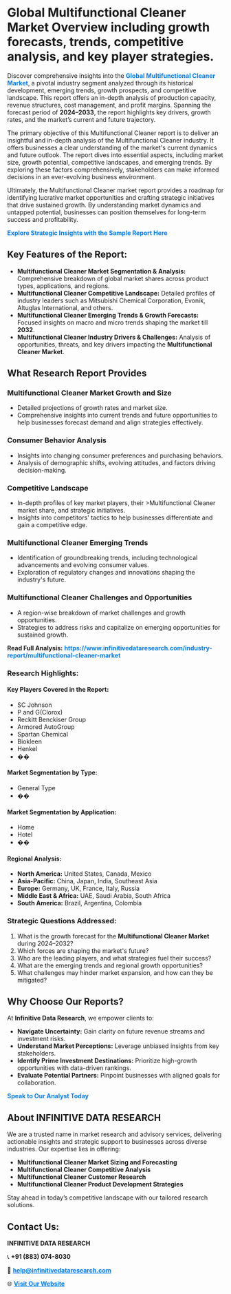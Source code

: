 <h1>Global Multifunctional Cleaner Market Overview including growth forecasts, trends, competitive analysis, and key player strategies.</h1>
<p>
Discover comprehensive insights into the 
<a href="https://www.infinitivedataresearch.com/industry-report/multifunctional-cleaner-market" rel="dofollow" style="color: #007BFF; text-decoration: none;"><strong>Global Multifunctional Cleaner Market</strong></a>, a pivotal industry segment analyzed through its historical development, emerging trends, growth prospects, and competitive landscape. This report offers an in-depth analysis of production capacity, revenue structures, cost management, and profit margins. Spanning the forecast period of <strong>2024–2033</strong>, the report highlights key drivers, growth rates, and the market’s current and future trajectory.
</p>
<p>
The primary objective of this Multifunctional Cleaner report is to deliver an insightful and in-depth analysis of the Multifunctional Cleaner industry. It offers businesses a clear understanding of the market's current dynamics and future outlook. The report dives into essential aspects, including market size, growth potential, competitive landscapes, and emerging trends. By exploring these factors comprehensively, stakeholders can make informed decisions in an ever-evolving business environment.
</p>
<p>
Ultimately, the Multifunctional Cleaner market report provides a roadmap for identifying lucrative market opportunities and crafting strategic initiatives that drive sustained growth. By understanding market dynamics and untapped potential, businesses can position themselves for long-term success and profitability.
</p>
<p>
<a href="https://www.infinitivedataresearch.com/request-sample/reportId=108246" style="color: #007BFF; text-decoration: none;"><strong>Explore Strategic Insights with the Sample Report Here</strong></a>
</p>

<h2>Key Features of the Report:</h2>
<ul>
<li><strong>Multifunctional Cleaner Market Segmentation & Analysis:</strong> Comprehensive breakdown of global market shares across product types, applications, and regions.</li>
<li><strong>Multifunctional Cleaner Competitive Landscape:</strong> Detailed profiles of industry leaders such as Mitsubishi Chemical Corporation, Evonik, Altuglas International, and others.</li>
<li><strong>Multifunctional Cleaner Emerging Trends & Growth Forecasts:</strong> Focused insights on macro and micro trends shaping the market till <strong>2032</strong>.</li>
<li><strong>Multifunctional Cleaner Industry Drivers & Challenges:</strong> Analysis of opportunities, threats, and key drivers impacting the <strong>Multifunctional Cleaner Market</strong>.</li>
</ul>

<h2>What Research Report Provides</h2>
<h3>Multifunctional Cleaner Market Growth and Size</h3>
<ul>
<li>Detailed projections of growth rates and market size.</li>
<li>Comprehensive insights into current trends and future opportunities to help businesses forecast demand and align strategies effectively.</li>
</ul>

<h3>Consumer Behavior Analysis</h3>
<ul>
<li>Insights into changing consumer preferences and purchasing behaviors.</li>
<li>Analysis of demographic shifts, evolving attitudes, and factors driving decision-making.</li>
</ul>

<h3>Competitive Landscape</h3>
<ul>
<li>In-depth profiles of key market players, their >Multifunctional Cleaner market share, and strategic initiatives.</li>
<li>Insights into competitors' tactics to help businesses differentiate and gain a competitive edge.</li>
</ul>

<h3>Multifunctional Cleaner Emerging Trends</h3>
<ul>
<li>Identification of groundbreaking trends, including technological advancements and evolving consumer values.</li>
<li>Exploration of regulatory changes and innovations shaping the industry's future.</li>
</ul>

<h3>Multifunctional Cleaner Challenges and Opportunities</h3>
<ul>
<li>A region-wise breakdown of market challenges and growth opportunities.</li>
<li>Strategies to address risks and capitalize on emerging opportunities for sustained growth.</li>
</ul>
<p><strong>Read Full Analysis:</strong> <a href="https://www.infinitivedataresearch.com/industry-report/multifunctional-cleaner-market" rel="dofollow" style="color: #007BFF; text-decoration: none;"><strong>https://www.infinitivedataresearch.com/industry-report/multifunctional-cleaner-market</strong></a></p>
<h3>Research Highlights:</h3>
<h4>Key Players Covered in the Report:</h4>
<ul><li>SC Johnson</li><li>P and G(Clorox)</li><li>Reckitt Benckiser Group</li><li>Armored AutoGroup</li><li>Spartan Chemical</li><li>Biokleen</li><li>Henkel</li><li>��</li></ul>
<h4>Market Segmentation by Type:</h4>
<ul><li>General Type</li><li>��</li></ul>
<h4>Market Segmentation by Application:</h4>
<ul><li>Home</li><li>Hotel</li><li>��</li></ul>

<h4>Regional Analysis:</h4>
<ul>
<li><strong>North America:</strong> United States, Canada, Mexico</li>
<li><strong>Asia-Pacific:</strong> China, Japan, India, Southeast Asia</li>
<li><strong>Europe:</strong> Germany, UK, France, Italy, Russia</li>
<li><strong>Middle East & Africa:</strong> UAE, Saudi Arabia, South Africa</li>
<li><strong>South America:</strong> Brazil, Argentina, Colombia</li>
</ul>

<h3>Strategic Questions Addressed:</h3>
<ol>
<li>What is the growth forecast for the <strong>Multifunctional Cleaner Market</strong> during 2024–2032?</li>
<li>Which forces are shaping the market's future?</li>
<li>Who are the leading players, and what strategies fuel their success?</li>
<li>What are the emerging trends and regional growth opportunities?</li>
<li>What challenges may hinder market expansion, and how can they be mitigated?</li>
</ol>

<h2>Why Choose Our Reports?</h2>
<p>At <strong>Infinitive Data Research</strong>, we empower clients to:</p>
<ul>
<li><strong>Navigate Uncertainty:</strong> Gain clarity on future revenue streams and investment risks.</li>
<li><strong>Understand Market Perceptions:</strong> Leverage unbiased insights from key stakeholders.</li>
<li><strong>Identify Prime Investment Destinations:</strong> Prioritize high-growth opportunities with data-driven rankings.</li>
<li><strong>Evaluate Potential Partners:</strong> Pinpoint businesses with aligned goals for collaboration.</li>
</ul>
<p><a href="https://www.infinitivedataresearch.com/industry-report/multifunctional-cleaner-market" rel="dofollow" style="color: #007BFF; text-decoration: none;"><strong>Speak to Our Analyst Today</strong></a></p>

<h2>About INFINITIVE DATA RESEARCH</h2>
<p>We are a trusted name in market research and advisory services, delivering actionable insights and strategic support to businesses across diverse industries. Our expertise lies in offering:</p>
<ul>
<li><strong>Multifunctional Cleaner Market Sizing and Forecasting</strong></li>
<li><strong>Multifunctional Cleaner Competitive Analysis</strong></li>
<li><strong>Multifunctional Cleaner Customer Research</strong></li>
<li><strong>Multifunctional Cleaner Product Development Strategies</strong></li>
</ul>
<p>Stay ahead in today’s competitive landscape with our tailored research solutions.</p>

<h2>Contact Us:</h2>
<p><strong>INFINITIVE DATA RESEARCH</strong></p>
<p>📞 <strong>+91 (883) 074-8030</strong></p>
<p>📧 <strong><a href="mailto:help@infinitivedataresearch.com" style="color: #007BFF;">help@infinitivedataresearch.com</a></strong></p>
<p>🌐 <strong><a href="https://www.infinitivedataresearch.com" rel="dofollow" style="color: #007BFF;">Visit Our Website</a></strong></p>